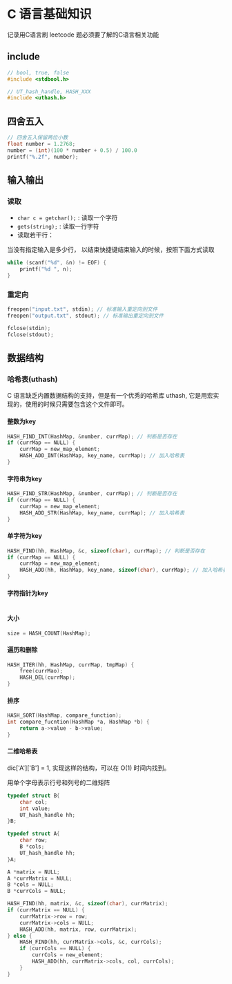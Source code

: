 # C 语言基础知识

记录用C语言刷 leetcode 题必须要了解的C语言相关功能

## include

```c
// bool, true, false
#include <stdbool.h>

// UT_hash_handle, HASH_XXX
#include <uthash.h>
```

## 四舍五入

```c
// 四舍五入保留两位小数
float number = 1.2768;
number = (int)(100 * number + 0.5) / 100.0
printf("%.2f", number);
```

## 输入输出

### 读取

- `char c = getchar();` : 读取一个字符
- `gets(string);` : 读取一行字符
- 读取若干行：

当没有指定输入是多少行， 以结束快捷键结束输入的时候，按照下面方式读取

```c
while (scanf("%d", &n) != EOF) {
    printf("%d ", n);
}
```

### 重定向

```c
freopen("input.txt", stdin); // 标准输入重定向到文件
freopen("output.txt", stdout); // 标准输出重定向到文件

fclose(stdin);
fclose(stdout);
```

## 数据结构

### 哈希表(uthash)

C 语言缺乏内置数据结构的支持，但是有一个优秀的哈希库 uthash, 它是用宏实现的，使用的时候只需要包含这个文件即可。

#### 整数为key

```c
HASH_FIND_INT(HashMap, &number, currMap); // 判断是否存在
if (currMap == NULL) {
    currMap = new_map_element;
    HASH_ADD_INT(HashMap, key_name, currMap); // 加入哈希表
}
```

#### 字符串为key

```c
HASH_FIND_STR(HashMap, &number, currMap); // 判断是否存在
if (currMap == NULL) {
    currMap = new_map_element;
    HASH_ADD_STR(HashMap, key_name, currMap); // 加入哈希表
}
```

#### 单字符为key

```c
HASH_FIND(hh, HashMap, &c, sizeof(char), currMap); // 判断是否存在
if (currMap == NULL) {
    currMap = new_map_element;
    HASH_ADD(hh, HashMap, key_name, sizeof(char), currMap); // 加入哈希表
}
```

#### 字符指针为key

```c

```

#### 大小

```c
size = HASH_COUNT(HashMap);
```

#### 遍历和删除

```c
HASH_ITER(hh, HashMap, currMap, tmpMap) {
    free(currMao);
    HASH_DEL(currMap);
}
```

#### 排序

```c
HASH_SORT(HashMap, compare_function);
int compare_fucntion(HashMap *a, HashMap *b) {
    return a->value - b->value;
}
```

#### 二维哈希表

dic['A']['B'] = 1, 实现这样的结构，可以在 O(1) 时间内找到。

用单个字母表示行号和列号的二维矩阵

```c
typedef struct B{
    char col;
    int value;
    UT_hash_handle hh;
}B;

typedef struct A{
    char row;
    B *cols;
    UT_hash_handle hh;
}A;

A *matrix = NULL;
A *currMatrix = NULL;
B *cols = NULL;
B *currCols = NULL;

HASH_FIND(hh, matrix, &c, sizeof(char), currMatrix);
if (currMatrix == NULL) {
    currMatrix->row = row;
    currMatrix->cols = NULL;
    HASH_ADD(hh, matrix, row, currMatrix);
} else {
    HASH_FIND(hh, currMatrix->cols, &c, currCols);
    if (currCols == NULL) {
        currCols = new_element;
        HASH_ADD(hh, currMatrix->cols, col, currCols);
    }
}

```
